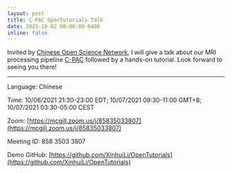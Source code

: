 ```yaml
---
layout: post
title: C-PAC OpenTutorials Talk
date: 2021-10-02 00:00:00-0400
inline: false
---
```


Invited by [Chinese Open Science Network](https://open-sci.cn/), I will give a talk about our MRI processing pipeline [C-PAC](https://fcp-indi.github.io/) followed by a hands-on tutorial. Look forward to seeing you there!

---
Language: Chinese

Time: 10/06/2021 21:30-23:00 EDT; 10/07/2021 09:30-11:00 GMT+8; 10/07/2021 03:30-05:00 CEST

Zoom: [https://mcgill.zoom.us/j/85835033807](https://mcgill.zoom.us/j/85835033807)

Meeting ID: 858 3503 3807

Demo GitHub: [https://github.com/XinhuiLi/OpenTutorials](https://github.com/XinhuiLi/OpenTutorials)